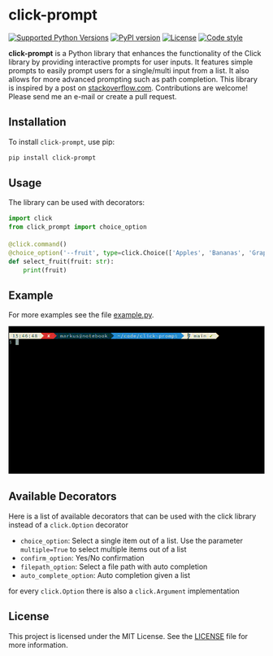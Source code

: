 # click-prompt 

[![Supported Python Versions](https://img.shields.io/pypi/pyversions/click-prompt)](https://pypi.org/project/click-prompt/) 
[![PyPI version](https://img.shields.io/pypi/v/click-prompt)](https://pypi.org/project/click-prompt/) 
[![License](https://img.shields.io/pypi/l/click-prompt)](./LICENSE.md)
[![Code style](https://img.shields.io/badge/code%20style-black-black)](https://black.readthedocs.io/en/stable/)



**click-prompt** is a Python library that enhances the functionality of the Click library by providing interactive prompts for user inputs. It features simple prompts to easily prompt users for a single/multi input from a list. It also allows for more advanced prompting such as path completion.
This library is inspired by a post on [stackoverflow.com](https://stackoverflow.com/questions/54311067/).
Contributions are welcome! Please send me an e-mail or create a pull request.


## Installation

To install `click-prompt`, use pip:

```bash
pip install click-prompt
```


## Usage

The library can be used with decorators:

```python
import click
from click_prompt import choice_option

@click.command()
@choice_option('--fruit', type=click.Choice(['Apples', 'Bananas', 'Grapefruits', 'Mangoes']))
def select_fruit(fruit: str):
    print(fruit)
```

## Example

For more examples see the file [example.py](./example.py).

![Example](./docs/example_cli.gif)


## Available Decorators

Here is a list of available decorators that can be used with the click library
instead of a `click.Option` decorator

 - `choice_option`: Select a single item out of a list. Use the parameter
   `multiple=True` to select multiple items out of a list
 - `confirm_option`: Yes/No confirmation
 - `filepath_option`: Select a file path with auto completion
 - `auto_complete_option`: Auto completion given a list

for every `click.Option` there is also a `click.Argument` implementation


## License

This project is licensed under the MIT License. See the [LICENSE](LICENSE.md) file for more information.
